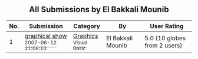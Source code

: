 ﻿<div align="center">

## All Submissions by El Bakkali Mounib

</div>

No.  | Submission | Category | By   | User Rating
---- | ---------- | -------- | ---- | -----------
1 | [graphical show<br /><sup>2007-06-12 21:06:10</sup>](https://github.com/Planet-Source-Code/el-bakkali-mounib-graphical-show__1-68891) | [Graphics<br /><sup>Visual Basic</sup>](../ByCategory/graphics__1-46.md) | El Bakkali Mounib | 5.0 (10 globes from 2 users)
